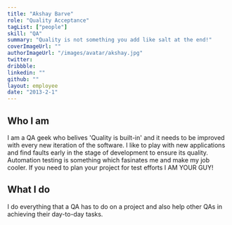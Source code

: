 ```yaml
---
title: "Akshay Barve"
role: "Quality Acceptance"
tagList: ["people"]
skill: "QA"
summary: "Quality is not something you add like salt at the end!"
coverImageUrl: ""
authorImageUrl: "/images/avatar/akshay.jpg"
twitter: 
dribbble: 
linkedin: ""
github: ""
layout: employee
date: "2013-2-1"
---
```


## Who I am

I am a QA geek who belives 'Quality is built-in' and it needs to be improved with every new iteration of the software. I like to play with new applications and find faults early in the stage of development to ensure its quality. Automation testing is something which fasinates me and make my job cooler. If you need to plan your project for test efforts I AM YOUR GUY! 

## What I do

I do everything that a QA has to do on a project and also help other QAs in achieving their day-to-day tasks.  
